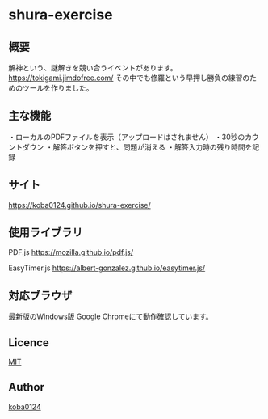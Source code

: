 # shura-exercise

## 概要

解神という、謎解きを競い合うイベントがあります。
https://tokigami.jimdofree.com/
その中でも修羅という早押し勝負の練習のためのツールを作りました。

## 主な機能

・ローカルのPDFファイルを表示（アップロードはされません）
・30秒のカウントダウン
・解答ボタンを押すと、問題が消える
・解答入力時の残り時間を記録

## サイト

https://koba0124.github.io/shura-exercise/

## 使用ライブラリ

PDF.js
https://mozilla.github.io/pdf.js/

EasyTimer.js
https://albert-gonzalez.github.io/easytimer.js/

## 対応ブラウザ

最新版のWindows版 Google Chromeにて動作確認しています。

## Licence

[MIT](https://github.com/tcnksm/tool/blob/master/LICENCE)

## Author

[koba0124](https://github.com/koba0124)
